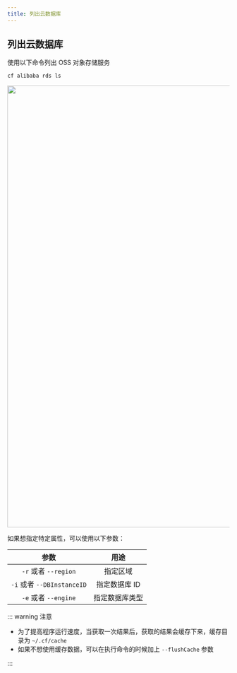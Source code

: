 ```yaml
---
title: 列出云数据库
---
```


## 列出云数据库

使用以下命令列出 OSS 对象存储服务

```bash
cf alibaba rds ls
```

   <img width="1000" src="/img/1656867218.png">

如果想指定特定属性，可以使用以下参数：

|            参数            |      用途      |
| :------------------------: | :------------: |
|    `-r` 或者 `--region`    |    指定区域    |
| `-i` 或者 `--DBInstanceID` | 指定数据库 ID  |
|    `-e` 或者 `--engine`    | 指定数据库类型 |

::: warning 注意

* 为了提高程序运行速度，当获取一次结果后，获取的结果会缓存下来，缓存目录为 `~/.cf/cache`
* 如果不想使用缓存数据，可以在执行命令的时候加上 `--flushCache` 参数

::: 

<Vssue />

<script>
export default {
    mounted () {
      this.$page.lastUpdated = "2022年7月22日"
    }
  }
</script>